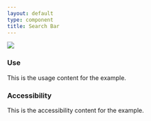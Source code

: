 ```yaml
---
layout: default
type: component
title: Search Bar
---
```


<div class="preview">
  <!-- Add HTML markup for example here -->
  <img src="{{ site.baseurl }}/assets/img/static/Search_Bar_UI_v1.png">
</div>

<div class="usa-grid-box">
  <div class="width-one-half annotation">
    <h3>Use</h3>
    <p>This is the usage content for the example.</p>
  </div>
  <div class="width-one-half annotation">
    <h3>Accessibility</h3>
    <p>This is the accessibility content for the example.</p>
  </div>  
</div>